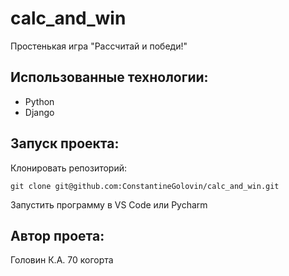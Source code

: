 # calc_and_win
Простенькая игра "Рассчитай и победи!"

## Использованные технологии:
* Python
* Django

## Запуск проекта:
Клонировать репозиторий:
~~~
git clone git@github.com:ConstantineGolovin/calc_and_win.git
~~~
Запустить программу в VS Code или Pycharm

## Автор проета:
Головин К.А. 70 когорта
